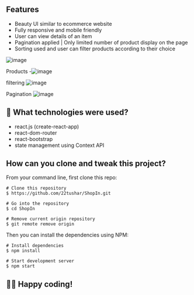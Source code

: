 
## Features

- Beauty UI similar to ecommerce website
- Fully responsive and mobile friendly
- User can view details of an item
- Pagination applied | Only limited number of product display on the page
- Sorting used and user can filter products according to their choice

![image](https://github.com/22tushar/ShopIn/assets/86909566/e20b4a2c-b8a7-4738-acfd-ccf0ecff04b7)

Products
-![image](https://github.com/22tushar/ShopIn/assets/86909566/70079a4b-969f-41ba-8191-827b657e859e)

filtering
![image](https://github.com/22tushar/ShopIn/assets/86909566/53f9ecd3-2774-487c-a1e9-2e3ca510f3d4) 

Pagination
![image](https://github.com/22tushar/ShopIn/assets/86909566/cc20b3ed-32d3-41e0-bc72-325562087e9a)




## 🚀 What technologies were used?

- react.js (create-react-app)
- react-dom-router
- react-bootstrap
- state management using Context API

## How can you clone and tweak this project?

From your command line, first clone this repo:

```
# Clone this repository
$ https://github.com/22tushar/ShopIn.git

# Go into the repository
$ cd ShopIn

# Remove current origin repository
$ git remote remove origin

```

Then you can install the dependencies using NPM:

```
# Install dependencies
$ npm install

# Start development server
$ npm start
```
👨‍💻 Happy coding!
---
